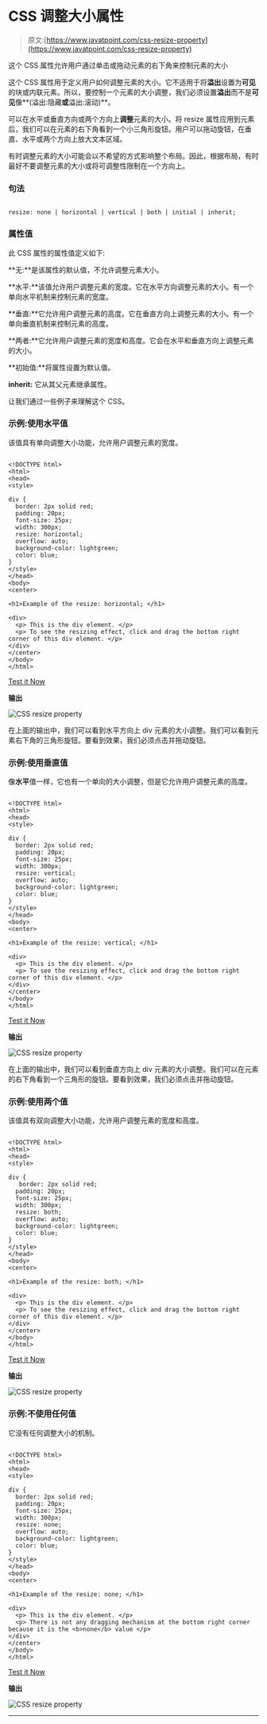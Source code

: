 # CSS 调整大小属性

> 原文:[https://www.javatpoint.com/css-resize-property](https://www.javatpoint.com/css-resize-property)

这个 CSS 属性允许用户通过单击或拖动元素的右下角来控制元素的大小

这个 CSS 属性用于定义用户如何调整元素的大小。它不适用于将**溢出**设置为**可见**的块或内联元素。所以，要控制一个元素的大小调整，我们必须设置**溢出**而不是**可见**像**(溢出:隐藏**或**溢出:滚动)**。

可以在水平或垂直方向或两个方向上**调整**元素的大小。将 resize 属性应用到元素后，我们可以在元素的右下角看到一个小三角形旋钮。用户可以拖动旋钮，在垂直、水平或两个方向上放大文本区域。

有时调整元素的大小可能会以不希望的方式影响整个布局。因此，根据布局，有时最好不要调整元素的大小或将可调整性限制在一个方向上。

### 句法

```

resize: none | horizontal | vertical | both | initial | inherit;

```

### 属性值

此 CSS 属性的属性值定义如下:

**无:**是该属性的默认值，不允许调整元素大小。

**水平:**该值允许用户调整元素的宽度。它在水平方向调整元素的大小。有一个单向水平机制来控制元素的宽度。

**垂直:**它允许用户调整元素的高度。它在垂直方向上调整元素的大小。有一个单向垂直机制来控制元素的高度。

**两者:**它允许用户调整元素的宽度和高度。它会在水平和垂直方向上调整元素的大小。

**初始值:**将属性设置为默认值。

**inherit:** 它从其父元素继承属性。

让我们通过一些例子来理解这个 CSS。

### 示例:使用水平值

该值具有单向调整大小功能，允许用户调整元素的宽度。

```

<!DOCTYPE html>
<html>
<head>
<style> 

div {
  border: 2px solid red;
  padding: 20px;  
  font-size: 25px;
  width: 300px;
  resize: horizontal;
  overflow: auto;
  background-color: lightgreen;
  color: blue;
}
</style>
</head>
<body>
<center>

<h1>Example of the resize: horizontal; </h1>

<div>
  <p> This is the div element. </p>
  <p> To see the resizing effect, click and drag the bottom right corner of this div element. </p>
</div>
</center>
</body>
</html>

```

[Test it Now](https://www.javatpoint.com/oprweb/test.jsp?filename=css-resize-property1)

**输出**

![CSS resize property](img/f3917a36634d52795bddfa205adb229a.png)

在上面的输出中，我们可以看到水平方向上 div 元素的大小调整。我们可以看到元素右下角的三角形旋钮。要看到效果，我们必须点击并拖动旋钮。

### 示例:使用垂直值

像**水平**值一样，它也有一个单向的大小调整，但是它允许用户调整元素的高度。

```

<!DOCTYPE html>
<html>
<head>
<style> 

div {
  border: 2px solid red;
  padding: 20px;  
  font-size: 25px;
  width: 300px;
  resize: vertical;
  overflow: auto;
  background-color: lightgreen;
  color: blue;
}
</style>
</head>
<body>
<center>

<h1>Example of the resize: vertical; </h1>

<div>
  <p> This is the div element. </p>
  <p> To see the resizing effect, click and drag the bottom right corner of this div element. </p>
</div>
</center>
</body>
</html>

```

[Test it Now](https://www.javatpoint.com/oprweb/test.jsp?filename=css-resize-property2)

**输出**

![CSS resize property](img/5ce265d1988a31f291cd5f54fb0dbe45.png)

在上面的输出中，我们可以看到垂直方向上 div 元素的大小调整。我们可以在元素的右下角看到一个三角形的旋钮。要看到效果，我们必须点击并拖动旋钮。

### 示例:使用两个值

该值具有双向调整大小功能，允许用户调整元素的宽度和高度。

```

<!DOCTYPE html>
<html>
<head>
<style> 

div {
   border: 2px solid red;
  padding: 20px;  
  font-size: 25px;
  width: 300px;
  resize: both;
  overflow: auto;
  background-color: lightgreen;
  color: blue;
}
</style>
</head>
<body>
<center>

<h1>Example of the resize: both; </h1>

<div>
  <p> This is the div element. </p>
  <p> To see the resizing effect, click and drag the bottom right corner of this div element. </p>
</div>
</center>
</body>
</html>

```

[Test it Now](https://www.javatpoint.com/oprweb/test.jsp?filename=css-resize-property3)

**输出**

![CSS resize property](img/534c3545e81f8bb444f33d22dc1ec609.png)

### 示例:不使用任何值

它没有任何调整大小的机制。

```

<!DOCTYPE html>
<html>
<head>
<style> 

div {
  border: 2px solid red;
  padding: 20px;  
  font-size: 25px;
  width: 300px;
  resize: none;
  overflow: auto;
  background-color: lightgreen;
  color: blue;
}
</style>
</head>
<body>
<center>

<h1>Example of the resize: none; </h1>

<div>
  <p> This is the div element. </p>
  <p> There is not any dragging mechanism at the bottom right corner because it is the <b>none</b> value </p>
</div>
</center>
</body>
</html>

```

[Test it Now](https://www.javatpoint.com/oprweb/test.jsp?filename=css-resize-property4)

**输出**

![CSS resize property](img/0318769448766e2f552c24e27dac3465.png)

* * *